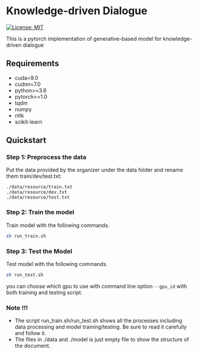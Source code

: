 Knowledge-driven Dialogue
=============================
[![License: MIT](https://img.shields.io/badge/License-MIT-yellow.svg)](https://opensource.org/licenses/MIT)

This is a pytorch implementation of generative-based model for knowledge-driven dialogue

## Requirements

* cuda=9.0
* cudnn=7.0
* python>=3.6
* pytorch>=1.0
* tqdm
* numpy
* nltk
* scikit-learn

## Quickstart

### Step 1: Preprocess the data

Put the data provided by the organizer under the data folder and rename them  train/dev/test.txt: 

```
./data/resource/train.txt
./data/resource/dev.txt
./data/resource/test.txt
```

### Step 2: Train the model

Train model with the following commands.

```bash
sh run_train.sh
```


### Step 3: Test the Model

Test model with the following commands.

```bash
sh run_test.sh
```

you can choose which gpu to use with command line option `--gpu_id` with both training and testing script.

### Note !!!

* The script run_train.sh/run_test.sh shows all the processes including data processing and model training/testing. Be sure to read it carefully and follow it.
* The files in ./data and ./model is just empty file to show the structure of the document.